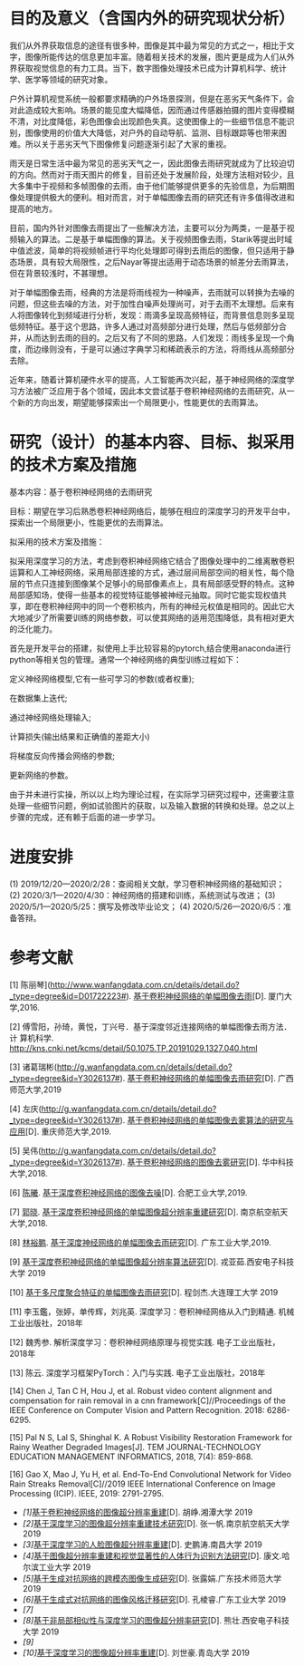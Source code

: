 # 目的及意义（含国内外的研究现状分析）

我们从外界获取信息的途径有很多种，图像是其中最为常见的方式之一，相比于文字，图像所能传达的信息更加丰富。随着相关技术的发展，图片更是成为人们从外界获取视觉信息的有力工具。当下，数字图像处理技术已成为计算机科学、统计学、医学等领域的研究对象。

户外计算机视觉系统一般都要求精确的户外场景探测，但是在恶劣天气条件下，会对此造成较大影响。场景的能见度大幅降低，因而通过传感器拍摄的图片变得模糊不清，对比度降低，彩色图像会出现颜色失真。这使图像上的一些细节信息不能识别，图像使用的价值大大降低，对户外的自动导航、监测、目标跟踪等也带来困难。所以关于恶劣天气下图像修复问题逐渐引起了大家的重视。

雨天是日常生活中最为常见的恶劣天气之一，因此图像去雨研究就成为了比较迫切的方向。然而对于雨天图片的修复，目前还处于发展阶段，处理方法相对较少，且大多集中于视频和多帧图像的去雨，由于他们能够提供更多的先验信息，为后期图像处理提供极大的便利。相对而言，对于单幅图像去雨的研究还有许多值得改进和提高的地方。

目前，国内外针对图像去雨提出了一些解决方法，主要可以分为两类，一是基于视频输入的算法。二是基于单幅图像的算法。关于视频图像去雨，Starik等提出时域中值滤波，简单的将视频帧进行平均化处理即可得到去雨后的图像，但只适用于静态场景，具有较大局限性，之后Nayar等提出适用于动态场景的帧差分去雨算法，但在背景较浅时，不甚理想。

对于单幅图像去雨，经典的方法是将雨线视为一种噪声，去雨就可以转换为去噪的问题，但这些去噪的方法，对于加性白噪声处理尚可，对于去雨不太理想。后来有人将图像转化到频域进行分析，发现：雨滴多呈现高频特征，而背景信息则多呈现低频特征。基于这个思路，许多人通过对高频部分进行处理，然后与低频部分合并，从而达到去雨的目的。之后又有了不同的思路，人们发现：雨线多呈现一个角度，而边缘则没有，于是可以通过字典学习和稀疏表示的方法，将雨线从高频部分去除。

近年来，随着计算机硬件水平的提高，人工智能再次兴起，基于神经网络的深度学习方法被广泛应用于各个领域，因此本文尝试基于卷积神经网络的去雨研究，从一个新的方向出发，期望能够探索出一个局限更小，性能更优的去雨算法。

# 研究（设计）的基本内容、目标、拟采用的技术方案及措施

基本内容：基于卷积神经网络的去雨研究

目标：期望在学习后熟悉卷积神经网络后，能够在相应的深度学习的开发平台中，探索出一个局限更小，性能更优的去雨算法。

拟采用的技术方案及措施：

拟采用深度学习的方法，考虑到卷积神经网络它结合了图像处理中的二维离散卷积运算和人工神经网络，采用局部连接的方式，通过层间局部空间的相关性，每个隐层的节点只连接到图像某个足够小的局部像素点上，具有局部感受野的特点。这种局部感知场，使得一些基本的视觉特征能够被神经元抽取。同时它能实现权值共享，即在卷积神经网中的同一个卷积核内，所有的神经元权值是相同的。因此它大大地减少了所需要训练的网络参数，可以使其网络的适用范围降低，具有相对更大的泛化能力。

首先是开发平台的搭建，拟使用上手比较容易的pytorch,结合使用anaconda进行python等相关包的管理。通常一个神经网络的典型训练过程如下：

定义神经网络模型,它有一些可学习的参数(或者权重);

在数据集上迭代;

通过神经网络处理输入;

计算损失(输出结果和正确值的差距大小)

将梯度反向传播会网络的参数;

更新网络的参数。

由于并未进行实操，所以以上均为理论过程，在实际学习研究过程中，还需要注意处理一些细节问题，例如试验图片的获取，以及输入数据的转换和处理。总之以上步骤的完成，还有赖于后面的进一步学习。

# 进度安排

(1) 2019/12/20—2020/2/28：查阅相关文献，学习卷积神经网络的基础知识；
 (2) 2020/3/1—2020/4/30：神经网络的搭建和训练，系统测试与改进； 
 (3) 2020/5/1—2020/5/25：撰写及修改毕业论文；
 (4) 2020/5/26—2020/6/5：准备答辩。

 # 参考文献

[1] 陈丽琴](http://www.wanfangdata.com.cn/details/detail.do?_type=degree&id=D01722223#). [基于卷积神经网络的单幅图像去雨](javascript:void(0);)[D]. 厦门大学,2016.

[2] 傅雪阳，孙琦，黄悦，丁兴号．基于深度邻近连接网络的单幅图像去雨方法．计
算机科学. http://kns.cnki.net/kcms/detail/50.1075.TP.20191029.1327.040.html

[3] 诸葛瑞彬(http://g.wanfangdata.com.cn/details/detail.do?_type=degree&id=Y3026137#). [基于卷积神经网络的单幅图像去雨研究](javascript:void(0);)[D]. 广西师范大学,2019

[4] 左庆(http://g.wanfangdata.com.cn/details/detail.do?_type=degree&id=Y3026137#). [基于卷积神经网络的单幅图像去雾算法的研究与应用](javascript:void(0);)[D]. 重庆师范大学,2019.

[5] 吴伟(http://g.wanfangdata.com.cn/details/detail.do?_type=degree&id=Y3026137#). [基于卷积神经网络的图像去雾研究](javascript:void(0);)[D]. 华中科技大学,2018.

[6] [陈曦](http://g.wanfangdata.com.cn/details/detail.do?_type=degree&id=Y3026137#). [基于深度卷积神经网络的图像去噪](javascript:void(0);)[D]. 合肥工业大学,2019.

 [7] [郭晓](http://g.wanfangdata.com.cn/details/detail.do?_type=degree&id=Y3026137#). [基于深度卷积神经网络的单幅图像超分辨率重建研究](javascript:void(0);)[D]. 南京航空航天大学,2018.

[8] [林裕鹏](http://www.wanfangdata.com.cn/details/detail.do?_type=degree&id=D01722223#). [基于深度神经网络的单幅图像去雨研究](javascript:void(0);)[D]. 广东工业大学,2019.

[9] [基于深度卷积神经网络的单幅图像超分辨率算法研究](https://kns.cnki.net/kcms/detail/detail.aspx?filename=1020001121.nh&dbcode=CMFD&dbname=CMFDTEMP&v=)[D]. 戎亚茹.西安电子科技大学 2019

[10] [基于多尺度聚合特征的单幅图像去雨研究](https://kns.cnki.net/kcms/detail/detail.aspx?filename=1019864828.nh&dbcode=CMFD&dbname=CMFDTEMP&v=)[D]. 程剑杰.大连理工大学 2019

[11] 李玉鑑，张婷，单传辉，刘兆英. 深度学习：卷积神经网络从入门到精通. 机械工业出版社，2018年

[12] 魏秀参. 解析深度学习：卷积神经网络原理与视觉实践. 电子工业出版社，2018年

[13] 陈云. 深度学习框架PyTorch：入门与实践. 电子工业出版社，2018年

[14] Chen J, Tan C H, Hou J, et al. Robust video content alignment and compensation for rain removal in a cnn framework[C]//Proceedings of the IEEE Conference on Computer Vision and Pattern Recognition. 2018: 6286-6295.

[15] Pal N S, Lal S, Shinghal K. A Robust Visibility Restoration Framework for Rainy Weather Degraded Images[J]. TEM JOURNAL-TECHNOLOGY EDUCATION MANAGEMENT INFORMATICS, 2018, 7(4): 859-868.

[16] Gao X, Mao J, Yu H, et al. End-To-End Convolutional Network for Video Rain Streaks Removal[C]//2019 IEEE International Conference on Image Processing (ICIP). IEEE, 2019: 2791-2795.

- *[1]*[基于卷积神经网络的图像超分辨率重建](https://kns.cnki.net/kcms/detail/detail.aspx?filename=1019225653.nh&dbcode=CMFD&dbname=CMFDTEMP&v=)[D]. 胡峥.湘潭大学 2019
- *[2]*[基于深度学习的图像超分辨率重建技术研究](https://kns.cnki.net/kcms/detail/detail.aspx?filename=1019644567.nh&dbcode=CMFD&dbname=CMFDTEMP&v=)[D]. 张一帆.南京航空航天大学 2019
- *[3]*[基于深度学习的人脸图像超分辨率重建](https://kns.cnki.net/kcms/detail/detail.aspx?filename=1019208376.nh&dbcode=CMFD&dbname=CMFDTEMP&v=)[D]. 史鹏涛.南昌大学 2019
- *[4]*[基于图像超分辨率重建和视觉显著性的人体行为识别方法研究](https://kns.cnki.net/kcms/detail/detail.aspx?filename=1019647234.nh&dbcode=CMFD&dbname=CMFDTEMP&v=)[D]. 康文.哈尔滨工业大学 2019
- *[5]*[基于生成对抗网络的跨模态图像生成研究](https://kns.cnki.net/kcms/detail/detail.aspx?filename=1019189373.nh&dbcode=CMFD&dbname=CMFDTEMP&v=)[D]. 张露娟.广东技术师范大学 2019
- *[6]*[基于生成式对抗网络的图像风格迁移研究](https://kns.cnki.net/kcms/detail/detail.aspx?filename=1019890262.nh&dbcode=CMFD&dbname=CMFDTEMP&v=)[D]. 孔棱睿.广东工业大学 2019
- *[7]*
- *[8]*[基于非局部相似性与深度学习的图像超分辨率研究](https://kns.cnki.net/kcms/detail/detail.aspx?filename=1020001269.nh&dbcode=CMFD&dbname=CMFDTEMP&v=)[D]. 熊壮.西安电子科技大学 2019
- *[9]*
- *[10]*[基于深度学习的图像超分辨率重建](https://kns.cnki.net/kcms/detail/detail.aspx?filename=1019624893.nh&dbcode=CMFD&dbname=CMFDTEMP&v=)[D]. 刘世豪.青岛大学 2019